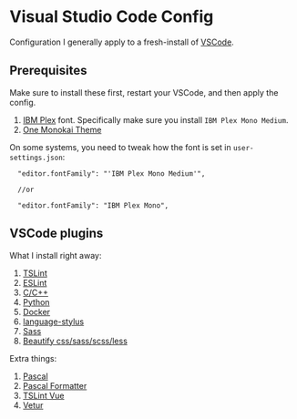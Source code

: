 # Visual Studio Code Config

Configuration I generally apply to a fresh-install of [VSCode](https://github.com/Microsoft/vscode/).

## Prerequisites

Make sure to install these first, restart your VSCode, and then apply the config.

1. [IBM Plex](https://github.com/IBM/plex) font. Specifically make sure you install
`IBM Plex Mono Medium`.
2. [One Monokai Theme](https://marketplace.visualstudio.com/items?itemName=azemoh.one-monokai)

On some systems, you need to tweak how the font is set in `user-settings.json`:

```
  "editor.fontFamily": "'IBM Plex Mono Medium'",
  
  //or 
  
  "editor.fontFamily": "IBM Plex Mono",
```

## VSCode plugins

What I install right away:

1. [TSLint](https://marketplace.visualstudio.com/items?itemName=eg2.tslint)
2. [ESLint](https://marketplace.visualstudio.com/items?itemName=dbaeumer.vscode-eslint)
3. [C/C++](https://marketplace.visualstudio.com/items?itemName=ms-vscode.cpptools)
4. [Python](https://marketplace.visualstudio.com/items?itemName=ms-python.python)
5. [Docker](https://marketplace.visualstudio.com/items?itemName=PeterJausovec.vscode-docker)
6. [language-stylus](https://marketplace.visualstudio.com/items?itemName=sysoev.language-stylus)
7. [Sass](https://marketplace.visualstudio.com/items?itemName=robinbentley.sass-indented)
8. [Beautify css/sass/scss/less](https://marketplace.visualstudio.com/items?itemName=michelemelluso.code-beautifier)

Extra things:

1. [Pascal](https://marketplace.visualstudio.com/items?itemName=alefragnani.pascal)
2. [Pascal Formatter](https://marketplace.visualstudio.com/items?itemName=alefragnani.pascal-formatter)
3. [TSLint Vue](https://marketplace.visualstudio.com/items?itemName=prograhammer.tslint-vue)
4. [Vetur](https://marketplace.visualstudio.com/items?itemName=octref.vetur)
